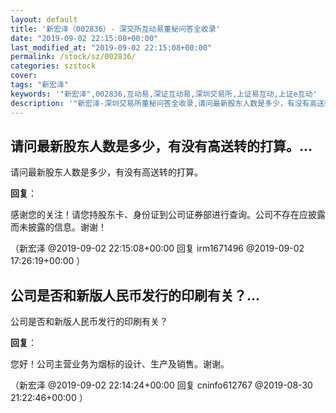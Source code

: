 ```yaml
---
layout: default
title: '新宏泽（002836）- 深交所互动易董秘问答全收录'
date: "2019-09-02 22:15:08+00:00"
last_modified_at: "2019-09-02 22:15:08+00:00"
permalink: /stock/sz/002836/
categories: szstock
cover: 
tags: "新宏泽"
keywords: '"新宏泽",002836,互动易,深证互动易,深圳交易所,上证易互动,上证e互动'
description: '"新宏泽-深圳交易所董秘问答全收录,请问最新股东人数是多少，有没有高送转的打算。"'
---
```


## 请问最新股东人数是多少，有没有高送转的打算。...

请问最新股东人数是多少，有没有高送转的打算。

**回复**：

感谢您的关注！请您持股东卡、身份证到公司证券部进行查询。公司不存在应披露而未披露的信息。谢谢！ 

（新宏泽  @2019-09-02 22:15:08+00:00 回复 irm1671496  @2019-09-02 17:26:19+00:00 ）

## 公司是否和新版人民币发行的印刷有关？...

公司是否和新版人民币发行的印刷有关？

**回复**：

您好！公司主营业务为烟标的设计、生产及销售。谢谢。 

（新宏泽  @2019-09-02 22:14:24+00:00 回复 cninfo612767  @2019-08-30 21:22:46+00:00 ）

